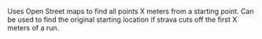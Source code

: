 Uses Open Street maps to find all points X meters from a starting point. Can be used to find the original starting location if strava cuts off the first X meters of a run.